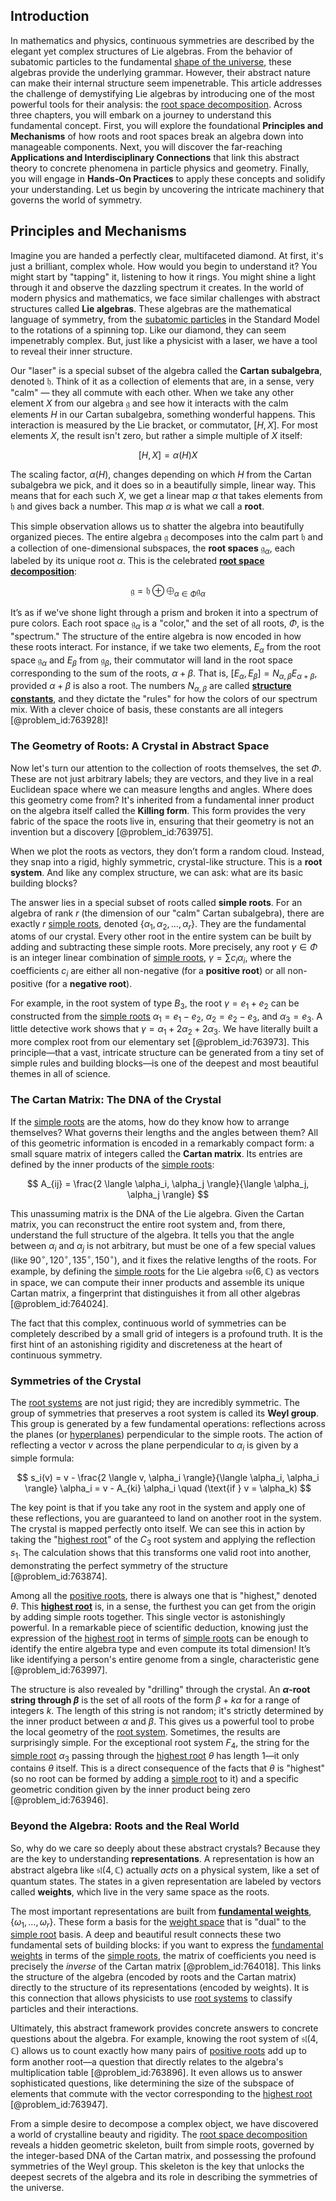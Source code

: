 ## Introduction
In mathematics and physics, continuous symmetries are described by the elegant yet complex structures of Lie algebras. From the behavior of subatomic particles to the fundamental [shape of the universe](@article_id:268575), these algebras provide the underlying grammar. However, their abstract nature can make their internal structure seem impenetrable. This article addresses the challenge of demystifying Lie algebras by introducing one of the most powerful tools for their analysis: the [root space decomposition](@article_id:184769). Across three chapters, you will embark on a journey to understand this fundamental concept. First, you will explore the foundational **Principles and Mechanisms** of how roots and root spaces break an algebra down into manageable components. Next, you will discover the far-reaching **Applications and Interdisciplinary Connections** that link this abstract theory to concrete phenomena in particle physics and geometry. Finally, you will engage in **Hands-On Practices** to apply these concepts and solidify your understanding. Let us begin by uncovering the intricate machinery that governs the world of symmetry.

## Principles and Mechanisms

Imagine you are handed a perfectly clear, multifaceted diamond. At first, it's just a brilliant, complex whole. How would you begin to understand it? You might start by "tapping" it, listening to how it rings. You might shine a light through it and observe the dazzling spectrum it creates. In the world of modern physics and mathematics, we face similar challenges with abstract structures called **Lie algebras**. These algebras are the mathematical language of symmetry, from the [subatomic particles](@article_id:141998) in the Standard Model to the rotations of a spinning top. Like our diamond, they can seem impenetrably complex. But, just like a physicist with a laser, we have a tool to reveal their inner structure.

Our "laser" is a special subset of the algebra called the **Cartan subalgebra**, denoted $\mathfrak{h}$. Think of it as a collection of elements that are, in a sense, very "calm" — they all commute with each other. When we take any other element $X$ from our algebra $\mathfrak{g}$ and see how it interacts with the calm elements $H$ in our Cartan subalgebra, something wonderful happens. This interaction is measured by the Lie bracket, or commutator, $[H, X]$. For most elements $X$, the result isn't zero, but rather a simple multiple of $X$ itself:

$$ [H, X] = \alpha(H) X $$

The scaling factor, $\alpha(H)$, changes depending on which $H$ from the Cartan subalgebra we pick, and it does so in a beautifully simple, linear way. This means that for each such $X$, we get a linear map $\alpha$ that takes elements from $\mathfrak{h}$ and gives back a number. This map $\alpha$ is what we call a **root**.

This simple observation allows us to shatter the algebra into beautifully organized pieces. The entire algebra $\mathfrak{g}$ decomposes into the calm part $\mathfrak{h}$ and a collection of one-dimensional subspaces, the **root spaces** $\mathfrak{g}_{\alpha}$, each labeled by its unique root $\alpha$. This is the celebrated **[root space decomposition](@article_id:184769)**:

$$ \mathfrak{g} = \mathfrak{h} \oplus \bigoplus_{\alpha \in \Phi} \mathfrak{g}_{\alpha} $$

It’s as if we've shone light through a prism and broken it into a spectrum of pure colors. Each root space $\mathfrak{g}_{\alpha}$ is a "color," and the set of all roots, $\Phi$, is the "spectrum." The structure of the entire algebra is now encoded in how these roots interact. For instance, if we take two elements, $E_\alpha$ from the root space $\mathfrak{g}_\alpha$ and $E_\beta$ from $\mathfrak{g}_\beta$, their commutator will land in the root space corresponding to the sum of the roots, $\alpha + \beta$. That is, $[E_\alpha, E_\beta] = N_{\alpha, \beta} E_{\alpha+\beta}$, provided $\alpha+\beta$ is also a root. The numbers $N_{\alpha, \beta}$ are called **[structure constants](@article_id:157466)**, and they dictate the "rules" for how the colors of our spectrum mix. With a clever choice of basis, these constants are all integers [@problem_id:763928]!

### The Geometry of Roots: A Crystal in Abstract Space

Now let's turn our attention to the collection of roots themselves, the set $\Phi$. These are not just arbitrary labels; they are vectors, and they live in a real Euclidean space where we can measure lengths and angles. Where does this geometry come from? It's inherited from a fundamental inner product on the algebra itself called the **Killing form**. This form provides the very fabric of the space the roots live in, ensuring that their geometry is not an invention but a discovery [@problem_id:763975].

When we plot the roots as vectors, they don’t form a random cloud. Instead, they snap into a rigid, highly symmetric, crystal-like structure. This is a **root system**. And like any complex structure, we can ask: what are its basic building blocks?

The answer lies in a special subset of roots called **simple roots**. For an algebra of rank $r$ (the dimension of our "calm" Cartan subalgebra), there are exactly $r$ [simple roots](@article_id:196921), denoted $\{\alpha_1, \alpha_2, \dots, \alpha_r\}$. They are the fundamental atoms of our crystal. Every other root in the entire system can be built by adding and subtracting these simple roots. More precisely, any root $\gamma \in \Phi$ is an integer linear combination of [simple roots](@article_id:196921), $\gamma = \sum c_i \alpha_i$, where the coefficients $c_i$ are either all non-negative (for a **positive root**) or all non-positive (for a **negative root**).

For example, in the root system of type $B_3$, the root $\gamma = e_1 + e_2$ can be constructed from the [simple roots](@article_id:196921) $\alpha_1=e_1-e_2$, $\alpha_2=e_2-e_3$, and $\alpha_3=e_3$. A little detective work shows that $\gamma = \alpha_1 + 2\alpha_2 + 2\alpha_3$. We have literally built a more complex root from our elementary set [@problem_id:763973]. This principle—that a vast, intricate structure can be generated from a tiny set of simple rules and building blocks—is one of the deepest and most beautiful themes in all of science.

### The Cartan Matrix: The DNA of the Crystal

If the [simple roots](@article_id:196921) are the atoms, how do they know how to arrange themselves? What governs their lengths and the angles between them? All of this geometric information is encoded in a remarkably compact form: a small square matrix of integers called the **Cartan matrix**. Its entries are defined by the inner products of the [simple roots](@article_id:196921):

$$ A_{ij} = \frac{2 \langle \alpha_i, \alpha_j \rangle}{\langle \alpha_j, \alpha_j \rangle} $$

This unassuming matrix is the DNA of the Lie algebra. Given the Cartan matrix, you can reconstruct the entire root system and, from there, understand the full structure of the algebra. It tells you that the angle between $\alpha_i$ and $\alpha_j$ is not arbitrary, but must be one of a few special values (like $90^\circ, 120^\circ, 135^\circ, 150^\circ$), and it fixes the relative lengths of the roots. For example, by defining the [simple roots](@article_id:196921) for the Lie algebra $\mathfrak{sp}(6, \mathbb{C})$ as vectors in space, we can compute their inner products and assemble its unique Cartan matrix, a fingerprint that distinguishes it from all other algebras [@problem_id:764024].

The fact that this complex, continuous world of symmetries can be completely described by a small grid of integers is a profound truth. It is the first hint of an astonishing rigidity and discreteness at the heart of continuous symmetry.

### Symmetries of the Crystal

The [root systems](@article_id:198476) are not just rigid; they are incredibly symmetric. The group of symmetries that preserves a root system is called its **Weyl group**. This group is generated by a few fundamental operations: reflections across the planes (or [hyperplanes](@article_id:267550)) perpendicular to the simple roots. The action of reflecting a vector $v$ across the plane perpendicular to $\alpha_i$ is given by a simple formula:

$$ s_i(v) = v - \frac{2 \langle v, \alpha_i \rangle}{\langle \alpha_i, \alpha_i \rangle} \alpha_i = v - A_{ki} \alpha_i \quad (\text{if } v = \alpha_k) $$

The key point is that if you take any root in the system and apply one of these reflections, you are guaranteed to land on another root in the system. The crystal is mapped perfectly onto itself. We can see this in action by taking the "[highest root](@article_id:183225)" of the $C_3$ root system and applying the reflection $s_1$. The calculation shows that this transforms one valid root into another, demonstrating the perfect symmetry of the structure [@problem_id:763874].

Among all the [positive roots](@article_id:198770), there is always one that is "highest," denoted $\theta$. This **[highest root](@article_id:183225)** is, in a sense, the furthest you can get from the origin by adding simple roots together. This single vector is astonishingly powerful. In a remarkable piece of scientific deduction, knowing just the expression of the [highest root](@article_id:183225) in terms of [simple roots](@article_id:196921) can be enough to identify the entire algebra type and even compute its total dimension! It’s like identifying a person's entire genome from a single, characteristic gene [@problem_id:763997].

The structure is also revealed by "drilling" through the crystal. An **$\alpha$-root string through $\beta$** is the set of all roots of the form $\beta + k\alpha$ for a range of integers $k$. The length of this string is not random; it's strictly determined by the inner product between $\alpha$ and $\beta$. This gives us a powerful tool to probe the local geometry of the [root system](@article_id:201668). Sometimes, the results are surprisingly simple. For the exceptional root system $F_4$, the string for the [simple root](@article_id:634928) $\alpha_3$ passing through the [highest root](@article_id:183225) $\theta$ has length 1—it only contains $\theta$ itself. This is a direct consequence of the facts that $\theta$ is "highest" (so no root can be formed by adding a [simple root](@article_id:634928) to it) and a specific geometric condition given by the inner product being zero [@problem_id:763946].

### Beyond the Algebra: Roots and the Real World

So, why do we care so deeply about these abstract crystals? Because they are the key to understanding **representations**. A representation is how an abstract algebra like $\mathfrak{sl}(4, \mathbb{C})$ actually *acts* on a physical system, like a set of quantum states. The states in a given representation are labeled by vectors called **weights**, which live in the very same space as the roots.

The most important representations are built from **[fundamental weights](@article_id:200361)**, $\{\omega_1, \dots, \omega_r\}$. These form a basis for the [weight space](@article_id:195247) that is "dual" to the [simple root](@article_id:634928) basis. A deep and beautiful result connects these two fundamental sets of building blocks: if you want to express the [fundamental weights](@article_id:200361) in terms of the [simple roots](@article_id:196921), the matrix of coefficients you need is precisely the *inverse* of the Cartan matrix [@problem_id:764018]. This links the structure of the algebra (encoded by roots and the Cartan matrix) directly to the structure of its representations (encoded by weights). It is this connection that allows physicists to use [root systems](@article_id:198476) to classify particles and their interactions.

Ultimately, this abstract framework provides concrete answers to concrete questions about the algebra. For example, knowing the root system of $\mathfrak{sl}(4, \mathbb{C})$ allows us to count exactly how many pairs of [positive roots](@article_id:198770) add up to form another root—a question that directly relates to the algebra's multiplication table [@problem_id:763896]. It even allows us to answer sophisticated questions, like determining the size of the subspace of elements that commute with the vector corresponding to the [highest root](@article_id:183225) [@problem_id:763947].

From a simple desire to decompose a complex object, we have discovered a world of crystalline beauty and rigidity. The [root space decomposition](@article_id:184769) reveals a hidden geometric skeleton, built from simple roots, governed by the integer-based DNA of the Cartan matrix, and possessing the profound symmetries of the Weyl group. This skeleton is the key that unlocks the deepest secrets of the algebra and its role in describing the symmetries of the universe.